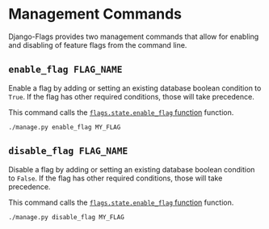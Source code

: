# Management Commands

Django-Flags provides two management commands that allow for enabling and disabling of feature flags from the command line.

## `enable_flag FLAG_NAME`

Enable a flag by adding or setting an existing database boolean condition to `True`. If the flag has other required conditions, those will take precedence. 

This command calls the [`flags.state.enable_flag` function](../api/state#enable_flagflag_name-create_boolean_conditiontrue-requestnone) function.

```
./manage.py enable_flag MY_FLAG
```

## `disable_flag FLAG_NAME`

Disable a flag by adding or setting an existing database boolean condition to `False`. If the flag has other required conditions, those will take precedence. 

This command calls the [`flags.state.enable_flag` function](../api/state#disable_flagflag_name-create_boolean_conditiontrue-requestnone) function.

```
./manage.py disable_flag MY_FLAG
```
